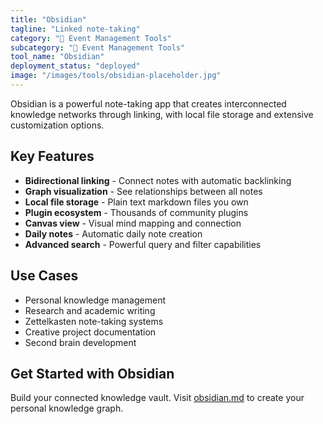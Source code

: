 ```yaml
---
title: "Obsidian"
tagline: "Linked note-taking"
category: "🎪 Event Management Tools"
subcategory: "🎪 Event Management Tools"
tool_name: "Obsidian"
deployment_status: "deployed"
image: "/images/tools/obsidian-placeholder.jpg"
---
```

Obsidian is a powerful note-taking app that creates interconnected knowledge networks through linking, with local file storage and extensive customization options.

## Key Features

- **Bidirectional linking** - Connect notes with automatic backlinking
- **Graph visualization** - See relationships between all notes
- **Local file storage** - Plain text markdown files you own
- **Plugin ecosystem** - Thousands of community plugins
- **Canvas view** - Visual mind mapping and connection
- **Daily notes** - Automatic daily note creation
- **Advanced search** - Powerful query and filter capabilities

## Use Cases

- Personal knowledge management
- Research and academic writing
- Zettelkasten note-taking systems
- Creative project documentation
- Second brain development

## Get Started with Obsidian

Build your connected knowledge vault. Visit [obsidian.md](https://obsidian.md) to create your personal knowledge graph.